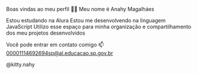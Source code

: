 Boas vindas ao meu perfil 💙💙
Meu nome é Anahy Magalháes

Estou estudando na Alura
Estou me desenvolvendo na linguagem JavaScript
Utilizo esse espaço para minha organização e compartilhamento dos meu projetos desenvolvidos

Você pode entrar em contato comigo 📫
00001114692694sp@al.educacao.sp.gov.br

@kitty.nahy
